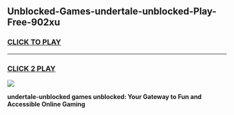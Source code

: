 
## Unblocked-Games-undertale-unblocked-Play-Free-902xu
<h3>
<a href="https://premium76.site?title=undertale-unblocked&ref=24M">CLICK TO PLAY</a></h3>
<hr>

<h3>
<a href="https://premium76.site?title=undertale-unblocked&ref=24M">CLICK 2 PLAY</a>
  
</h3>

<a href="https://premium76.site?title=undertale-unblocked&ref=24M"><img src="https://clearcache.store/games.png"></a>


**undertale-unblocked games unblocked: Your Gateway to Fun and Accessible Online Gaming**

